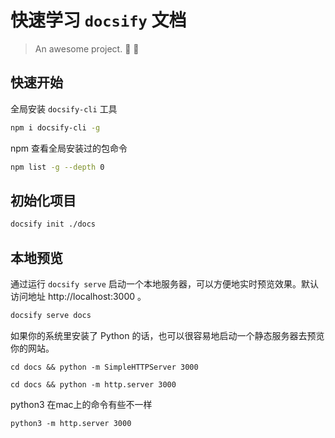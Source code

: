 # 快速学习 `docsify` 文档

> An awesome project. :100: :pencil:


## 快速开始
全局安装 `docsify-cli` 工具

```bash
npm i docsify-cli -g
```

npm 查看全局安装过的包命令

```bash
npm list -g --depth 0
```

## 初始化项目
```bash
docsify init ./docs
```

## 本地预览
通过运行 `docsify serve` 启动一个本地服务器，可以方便地实时预览效果。默认访问地址 http://localhost:3000 。
```bash
docsify serve docs
```

如果你的系统里安装了 Python 的话，也可以很容易地启动一个静态服务器去预览你的网站。

```python2
cd docs && python -m SimpleHTTPServer 3000
```

```python3
cd docs && python -m http.server 3000
```

python3 在mac上的命令有些不一样
```python3
python3 -m http.server 3000
```


